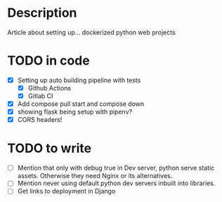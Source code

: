 # Description

Article about setting up... dockerized python web projects

# TODO in code

- [x] Setting up auto building pipeline with tests
    - [x] Github Actions
    - [x] Gitlab CI
- [x] Add compose pull start and compose down
- [x] showing flask being setup with pipenv?
- [x] CORS headers!

# TODO to write
- [ ] Mention that only with debug true in Dev server, python serve static assets. Otherwise they need Nginx or its alternatives.
- [ ] Mention never using default python dev servers inbuilt into libraries.
- [ ] Get links to deployment in Django